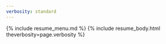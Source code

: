 ```yaml
---
verbosity: standard
---
```


{% include resume_menu.md %}
{% include resume_body.html theverbosity=page.verbosity %}
